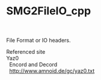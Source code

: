 # SMG2FileIO_cpp<br><br>
File Format or IO headers.<br>

Referenced site<br>
Yaz0<br>
&nbsp;&nbsp;Encord and Decord<br>
&nbsp;&nbsp;http://www.amnoid.de/gc/yaz0.txt
